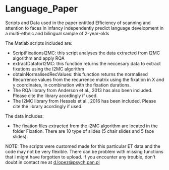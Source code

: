 # Language_Paper
Scripts and Data used in the paper entitled Efficiency of scanning and attention to faces in infancy independently predict language development in a multi-ethnic and bilingual sample of 2-year-olds


The Matlab scripts included are:
  - ScriptFixationsI2MC: this script analyses the data extracted from I2MC algorithm and apply RQA
  - extractDataforI2MC: this function returns the neccesary data to extract fixations using the I2MC algorithm
  - obtainNormalisedRecValues: this function returns the normalised Recurrence values from the recurrence matrix using the fixation in X and y coordinates, in combination with the fixation durations.
  - The RQA library from Anderson et al., 2013 has also been included. Please cite the library acordingly if used.
  - The I2MC library from Hessels et al., 2016 has been included. Please cite the library acordingly if used.
  
The data includes:
  - The fixation files extracted from the I2MC algorithm are located in the folder Fixation. There are 10 type of slides (5 chair slides and 5 face slides).
  
 NOTE: The scripts were customed made for this particular ET data and the code may not be very flexible. There can be problem with missing functions that i might have forgotten to upload. If you encounter any trouble, don't doubt in contact me at d.lopez@psych.pan.pl 
 
 

